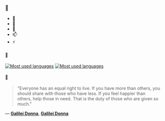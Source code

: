 ### 👋

- 🔭
- 🌱
- 💬
- 📫
- ⚡

#### 🧏

[![Most used languages](https://github-readme-stats-aynah.vercel.app/api/top-langs/?username=aynh&theme=solarized-dark&langs_count=6&layout=compact&hide_title=true)](https://github.com/anuraghazra/github-readme-stats#gh-dark-mode-only)
[![Most used languages](https://github-readme-stats-aynah.vercel.app/api/top-langs/?username=aynh&theme=solarized-light&langs_count=6&layout=compact&hide_title=true)](https://github.com/anuraghazra/github-readme-stats#gh-light-mode-only)

#### 💬

> "Everyone has an equal right to live. If you have more than others, you should share with those who have less. If you feel happier than others, help those in need. That is the duty of those who are given so much."

&mdash; [**Galilei Donna**](https://myanimelist.net/character.php?q=Galilei%20Donna&cat=character), [**Galilei Donna**](https://myanimelist.net/search/all?q=Galilei%20Donna&cat=all)
